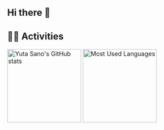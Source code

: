 ## Hi there 👋

## 🏃‍♀️ Activities

<div>
  <img alt="Yuta Sano's GitHub stats" height="170px" src="https://github-readme-stats-snyt45.vercel.app/api?username=snyt45&show_icons=true&theme=dark&layout=compact" />
  <img alt="Most Used Languages" height="170px" src="https://github-readme-stats-snyt45.vercel.app/api/top-langs/?username=snyt45&exclude_repo=my-blog&theme=dark&layout=compact" />
</div>
